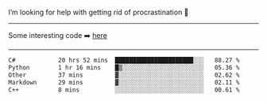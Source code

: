 I’m looking for help with getting rid of procrastination 🤔

-----

Some interesting code :arrow_right: [here](https://github.com/zhen8838/playground)

-----

<!--START_SECTION:waka-->

```txt
C#            20 hrs 52 mins  ██████████████████████░░░   88.27 %
Python        1 hr 16 mins    █▒░░░░░░░░░░░░░░░░░░░░░░░   05.36 %
Other         37 mins         ▓░░░░░░░░░░░░░░░░░░░░░░░░   02.62 %
Markdown      29 mins         ▓░░░░░░░░░░░░░░░░░░░░░░░░   02.11 %
C++           8 mins          ░░░░░░░░░░░░░░░░░░░░░░░░░   00.61 %
```

<!--END_SECTION:waka-->

<!--
**zhen8838/zhen8838** is a ✨ _special_ ✨ repository because its `README.md` (this file) appears on your GitHub profile.

Here are some ideas to get you started:

- 🔭 I’m currently working on ...
- 🌱 I’m currently learning ...
- 👯 I’m looking to collaborate on ...
 ...
- 💬 Ask me about ...
- 📫 How to reach me: ...
- 😄 Pronouns: ...
- ⚡ Fun fact: ...
-->
